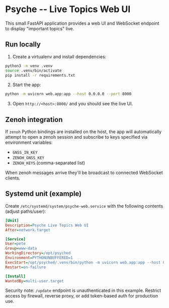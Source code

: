Psyche -- Live Topics Web UI
================================

This small FastAPI application provides a web UI and WebSocket endpoint to display "important topics" live.

Run locally
-----------

1. Create a virtualenv and install dependencies:

```bash
python3 -m venv .venv
source .venv/bin/activate
pip install -r requirements.txt
```

2. Start the app:

```bash
python -m uvicorn web.app:app --host 0.0.0.0 --port 8000
```

3. Open `http://<host>:8000/` and you should see the live UI.

Zenoh integration
-----------------
If `zenoh` Python bindings are installed on the host, the app will automatically attempt to open a zenoh session and subscribe to keys specified via environment variables:

- `GNSS_IN_KEY`
- `ZENOH_GNSS_KEY`
- `ZENOH_KEYS` (comma-separated list)

When zenoh messages arrive they'll be broadcast to connected WebSocket clients.

Systemd unit (example)
----------------------
Create `/etc/systemd/system/psyche-web.service` with the following contents (adjust paths/user):

```ini
[Unit]
Description=Psyche Live Topics Web UI
After=network.target

[Service]
User=pete
Group=www-data
WorkingDirectory=/opt/psyched
Environment=PYTHONUNBUFFERED=1
ExecStart=/opt/psyched/.venv/bin/python -m uvicorn web.app:app --host 0.0.0.0 --port 8000
Restart=on-failure

[Install]
WantedBy=multi-user.target
```

Security note: `/update` endpoint is unauthenticated in this example. Restrict access by firewall, reverse proxy, or add token-based auth for production use.
